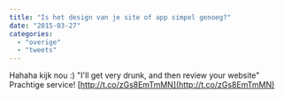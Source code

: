 ```yaml
---
title: "Is het design van je site of app simpel genoeg?"
date: "2015-03-27"
categories: 
  - "overige"
  - "tweets"
---
```


Hahaha kijk nou :) "I'll get very drunk, and then review your website" Prachtige service! [http://t.co/zGs8EmTmMN](http://t.co/zGs8EmTmMN)
